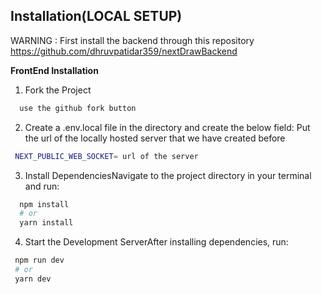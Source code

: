 
## Installation(LOCAL SETUP)

WARNING : First install the backend through this repository 
https://github.com/dhruvpatidar359/nextDrawBackend



**FrontEnd Installation**

1. Fork the Project

```bash
  use the github fork button
```
2. Create a .env.local file in the directory and create the below field: Put the url of the locally  hosted server that we have created before

```bash
 NEXT_PUBLIC_WEB_SOCKET= url of the server
```


3. Install DependenciesNavigate to the project directory in your terminal and run:


```bash
  npm install
  # or
  yarn install
```

4. Start the Development ServerAfter installing dependencies, run:

```bash
 npm run dev
 # or
 yarn dev
 
```



